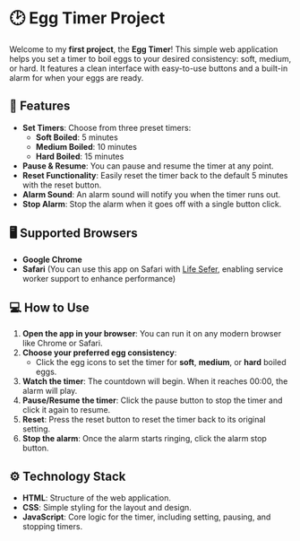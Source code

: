 # 🕑 Egg Timer Project

Welcome to my **first project**, the **Egg Timer**! This simple web application helps you set a timer to boil eggs to your desired consistency: soft, medium, or hard. It features a clean interface with easy-to-use buttons and a built-in alarm for when your eggs are ready.

## 🎯 Features

- **Set Timers**: Choose from three preset timers:
  - **Soft Boiled**: 5 minutes
  - **Medium Boiled**: 10 minutes
  - **Hard Boiled**: 15 minutes
- **Pause & Resume**: You can pause and resume the timer at any point.
- **Reset Functionality**: Easily reset the timer back to the default 5 minutes with the reset button.
- **Alarm Sound**: An alarm sound will notify you when the timer runs out.
- **Stop Alarm**: Stop the alarm when it goes off with a single button click.

## 🖥️ Supported Browsers

- **Google Chrome**
- **Safari** (You can use this app on Safari with [Life Sefer](https://apps.apple.com/us/app/life-sefer/id1203659627), enabling service worker support to enhance performance)

## 💻 How to Use

1. **Open the app in your browser**: You can run it on any modern browser like Chrome or Safari.
2. **Choose your preferred egg consistency**:
   - Click the egg icons to set the timer for **soft**, **medium**, or **hard** boiled eggs.
3. **Watch the timer**: The countdown will begin. When it reaches 00:00, the alarm will play.
4. **Pause/Resume the timer**: Click the pause button to stop the timer and click it again to resume.
5. **Reset**: Press the reset button to reset the timer back to its original setting.
6. **Stop the alarm**: Once the alarm starts ringing, click the alarm stop button.

## ⚙️ Technology Stack

- **HTML**: Structure of the web application.
- **CSS**: Simple styling for the layout and design.
- **JavaScript**: Core logic for the timer, including setting, pausing, and stopping timers.

